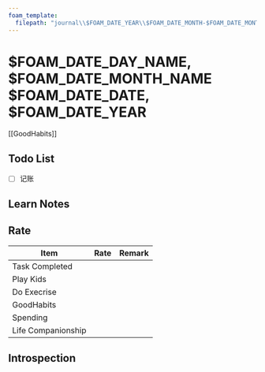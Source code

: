 ```yaml
---
foam_template:
  filepath: "journal\\$FOAM_DATE_YEAR\\$FOAM_DATE_MONTH-$FOAM_DATE_MONTH_NAME_SHORT\\Week-$FOAM_DATE_WEEK\\$FOAM_TITLE.md"
---
```

# $FOAM_DATE_DAY_NAME, $FOAM_DATE_MONTH_NAME $FOAM_DATE_DATE, $FOAM_DATE_YEAR

[[GoodHabits]]

## Todo List

- [ ] 记账

## Learn Notes

## Rate

| Item               | Rate | Remark |
| ------------------ | ---- | ------ |
| Task Completed     |      |        |
| Play Kids          |      |        |
| Do Execrise        |      |        |
| GoodHabits         |      |        |
| Spending           |      |        |
| Life Companionship |      |        |

## Introspection

